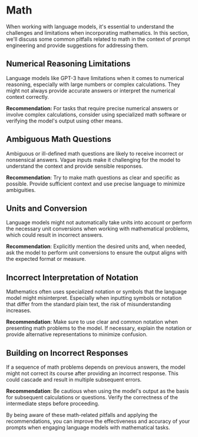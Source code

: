 # Math

When working with language models, it's essential to understand the challenges and limitations when incorporating mathematics. In this section, we'll discuss some common pitfalls related to math in the context of prompt engineering and provide suggestions for addressing them.

## Numerical Reasoning Limitations

Language models like GPT-3 have limitations when it comes to numerical reasoning, especially with large numbers or complex calculations. They might not always provide accurate answers or interpret the numerical context correctly.

**Recommendation:** For tasks that require precise numerical answers or involve complex calculations, consider using specialized math software or verifying the model's output using other means.

## Ambiguous Math Questions

Ambiguous or ill-defined math questions are likely to receive incorrect or nonsensical answers. Vague inputs make it challenging for the model to understand the context and provide sensible responses.

**Recommendation**: Try to make math questions as clear and specific as possible. Provide sufficient context and use precise language to minimize ambiguities.

## Units and Conversion

Language models might not automatically take units into account or perform the necessary unit conversions when working with mathematical problems, which could result in incorrect answers.

**Recommendation**: Explicitly mention the desired units and, when needed, ask the model to perform unit conversions to ensure the output aligns with the expected format or measure.

## Incorrect Interpretation of Notation

Mathematics often uses specialized notation or symbols that the language model might misinterpret. Especially when inputting symbols or notation that differ from the standard plain text, the risk of misunderstanding increases.

**Recommendation**: Make sure to use clear and common notation when presenting math problems to the model. If necessary, explain the notation or provide alternative representations to minimize confusion.

## Building on Incorrect Responses

If a sequence of math problems depends on previous answers, the model might not correct its course after providing an incorrect response. This could cascade and result in multiple subsequent errors.

**Recommendation**: Be cautious when using the model's output as the basis for subsequent calculations or questions. Verify the correctness of the intermediate steps before proceeding.

By being aware of these math-related pitfalls and applying the recommendations, you can improve the effectiveness and accuracy of your prompts when engaging language models with mathematical tasks.